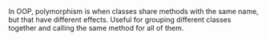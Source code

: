 In OOP, polymorphism is when classes share methods with the same name, but that have different effects.
Useful for grouping different classes together and calling the same method for all of them.